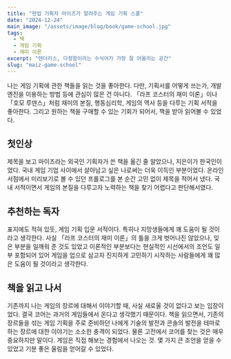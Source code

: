 ```yaml
---
title: "현업 기획자 마이즈가 알려주는 게임 기획 스쿨"
date: "2024-12-24"
main_image: "/assets/image/blog/book/game-school.jpg"
tags:
  - 책
  - 게임 기획
  - 재미 이론
excerpt: "텐더리스, 다정함이라는 수식어가 가장 잘 어울리는 공간"
slug: "maiz-game-school"
---
```


나는 게임 기획에 관한 책들을 읽는 것을 좋아한다. 다만, 기획서를 어떻게 쓰는가, 개발 엔진을 이용하는 방법 등에 관심이 많은 건 아니다. 「라프 코스터의 재미 이론」이나 「호모 루덴스」처럼 재미의 본질, 행동심리학, 게임의 역사 등을 다루는 기획 서적을 좋아한다. 그리고 원하는 책을 구매할 수 있는 기회가 되어서, 책을 받아 읽어볼 수 있었다.

## 첫인상
제목을 보고 마이즈라는 외국인 기획자가 쓴 책을 옮긴 줄 알았으나, 지은이가 한국인이었다. 국내 게임 기업 사이에서 살아남고 싶은 나로써는 더욱 이득인 부분이었다. 온라인 서점에서 미리보기로 볼 수 있던 프롤로그를 본 순간 고민 없이 제목을 적어서 냈다. 국내 서적이면서 게임의 본질을 다루고자 노력하는 책을 찾기 어렵다고 판단해서였다.

## 추천하는 독자
표지에도 적혀 있듯, 게임 기획 입문 서적이다. 특히나 지망생들에게 꽤 도움이 될 것이라고 생각한다. 사실 「라프 코스터의 재미 이론」의 틀을 크게 벗어나진 않았으나, 잊은 부분을 일깨워 준 것도 있었고 이론적인 부분보다는 현실적인 시선에서의 조언도 일부 포함되어 있어 게임을 업으로 삼고자 진지하게 고민하기 시작하는 사람들에게 꽤 많은 도움이 될 것이라고 생각한다.

## 책을 읽고 나서
기존까지 나는 게임의 장르에 대해서 이야기할 때, 사실 새로울 것이 없다고 보는 입장이었다. 결국 코어는 과거의 게임들에서 온다고 생각했기 때문이다. 책을 읽으면서, 기존의 장르들을 섞는 게임 기획을 주로 준비하던 나에게 기술의 발전과 콘솔의 발전을 테마로 하는 장르에 대한 이야기는 소소한 충격이 되었다. 물론 고전에서 코어를 찾는 것은 매우 중요하지만 말이다. 게임은 직접 해보는 경험에서 나오는 것. 몇 가지 큰 조언을 얻을 수 있었고 기분 좋은 울림을 얻어갈 수 있었다.